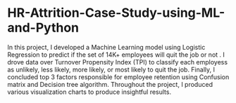 # HR-Attrition-Case-Study-using-ML-and-Python
 In this project, I developed a Machine Learning model using Logistic Regression to predict if the set of 14K+ employees will quit the job or not .
 I drove data over Turnover Propensity Index (TPI) to classify each employess as unlikely, less likely, more likely, or most likely to quit the job.
 Finally, I concluded top 3 factors responsible for employee retention using Confusion matrix and Decision tree algorithm.
 Throughout the project, I produced various visualization charts to produce insightful results.  
